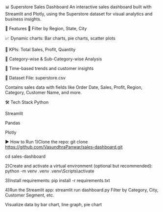 
📊 Superstore Sales Dashboard
An interactive sales dashboard built with Streamlit and Plotly, using the Superstore dataset for visual analytics and business insights.

🚀 Features
📍 Filter by Region, State, City

📈 Dynamic charts: Bar charts, pie charts, scatter plots

🧮 KPIs: Total Sales, Profit, Quantity

🎯 Category-wise & Sub-Category-wise Analysis

📅 Time-based trends and customer insights

📁 Dataset
File: superstore.csv

Contains sales data with fields like Order Date, Sales, Profit, Region, Category, Customer Name, and more.

🛠️ Tech Stack
Python

Streamlit

Pandas

Plotly

▶️ How to Run
1)Clone the repo:
git clone https://github.com/VasundhraPanwar/sales-dashboard.git

cd sales-dashboard

2)Create and activate a virtual environment (optional but recommended):
python -m venv .venv
.venv\Scripts\activate

3)Install requirements:
pip install -r requirements.txt

4)Run the Streamlit app:
streamlit run dashboard.py
Filter by Category, City, Customer Segment, etc.

Visualize data by bar chart, line graph, pie chart
